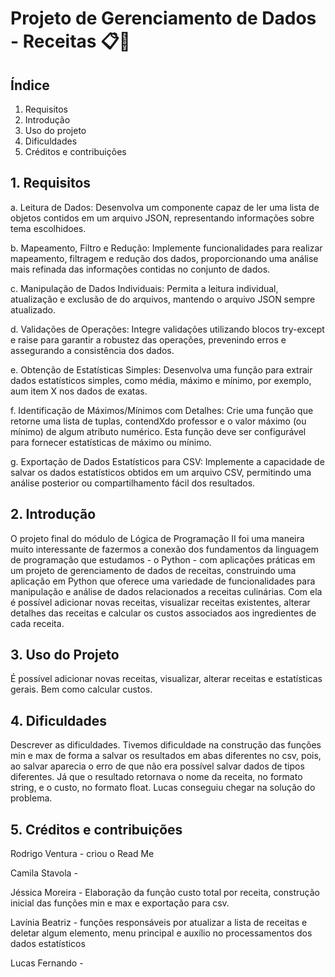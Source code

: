 # Projeto de Gerenciamento de Dados - Receitas 📋🍳

## Índice

1. Requisitos
2. Introdução
3. Uso do projeto
4. Dificuldades
5. Créditos e contribuições

## 1. Requisitos

a. Leitura de Dados: Desenvolva um componente capaz de ler uma lista de objetos contidos em um arquivo JSON, representando informações sobre tema escolhidoes.

b. Mapeamento, Filtro e Redução: Implemente funcionalidades para realizar mapeamento, filtragem e redução dos dados, proporcionando uma análise mais refinada das informações contidas no conjunto de dados.

c. Manipulação de Dados Individuais: Permita a leitura individual, atualização e exclusão de do arquivos, mantendo o arquivo JSON sempre atualizado.

d. Validações de Operações: Integre validações utilizando blocos try-except e raise para garantir a robustez das operações, prevenindo erros e assegurando a consistência dos dados.

e. Obtenção de Estatísticas Simples: Desenvolva uma função para extrair dados estatísticos simples, como média, máximo e mínimo, por exemplo, aum item X nos dados de exatas.

f. Identificação de Máximos/Mínimos com Detalhes: Crie uma função que retorne uma lista de tuplas, contendXdo professor e o valor máximo (ou mínimo) de algum atributo numérico. Esta função deve ser configurável para fornecer estatísticas de máximo ou mínimo.

g. Exportação de Dados Estatísticos para CSV: Implemente a capacidade de salvar os dados estatísticos obtidos em um arquivo CSV, permitindo uma análise posterior ou compartilhamento fácil dos resultados.

## 2. Introdução

O projeto final do módulo de Lógica de Programação II foi uma maneira muito interessante de fazermos a conexão dos fundamentos da linguagem de programação que estudamos - o Python - com aplicações práticas em um projeto de gerenciamento de dados de receitas, construindo uma aplicação em Python que oferece uma variedade de funcionalidades para manipulação e análise de dados relacionados a receitas culinárias. Com ela é possível adicionar novas receitas, visualizar receitas existentes, alterar detalhes das receitas e calcular os custos associados aos ingredientes de cada receita.

## 3. Uso do Projeto

É possível adicionar novas receitas, visualizar, alterar receitas e estatísticas gerais. Bem como calcular custos.

## 4. Dificuldades

Descrever as dificuldades.
Tivemos dificuldade na construção das funções min e max de forma a salvar os resultados em abas diferentes no csv, pois, ao salvar aparecia o erro de que não era possível salvar dados de tipos diferentes. Já que o resultado retornava o nome da receita, no formato string, e o custo, no formato float. Lucas conseguiu chegar na solução do problema.

## 5. Créditos e contribuições

Rodrigo Ventura - criou o Read Me

Camila Stavola - 

Jéssica Moreira - Elaboração da função custo total por receita, construção inicial das funções min e max e exportação para csv.

Lavínia Beatriz - funções responsáveis por atualizar a lista de receitas e deletar algum elemento, menu principal e auxílio no processamentos dos dados estatísticos 

Lucas Fernando - 
